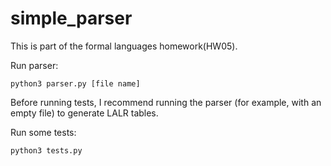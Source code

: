# simple_parser
This is part of the formal languages homework(HW05).

Run parser:
```
python3 parser.py [file name]
```

Before running tests, I recommend running the parser (for example, with an empty file) to generate LALR tables.

Run some tests:
```
python3 tests.py
```
